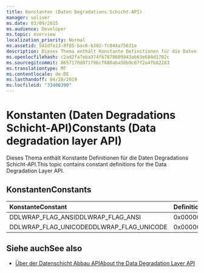 ```yaml
---
title: Konstanten (Daten Degradations Schicht-API)
manager: soliver
ms.date: 03/09/2015
ms.audience: Developer
ms.topic: overview
localization_priority: Normal
ms.assetid: 541dfe13-0f85-bac6-b302-fc044a75631e
description: Dieses Thema enthält Konstante Definitionen für die Daten Degradations Schicht-API.
ms.openlocfilehash: c2ad2fa7eba374fb7878609943ab63e684d1702c
ms.sourcegitcommit: 8657170d071f9bcf680aba50b9c07f2a4fb82283
ms.translationtype: MT
ms.contentlocale: de-DE
ms.lasthandoff: 04/28/2019
ms.locfileid: "33408390"
---
```

# <a name="constants-data-degradation-layer-api"></a><span data-ttu-id="a3cea-103">Konstanten (Daten Degradations Schicht-API)</span><span class="sxs-lookup"><span data-stu-id="a3cea-103">Constants (Data degradation layer API)</span></span>

<span data-ttu-id="a3cea-104">Dieses Thema enthält Konstante Definitionen für die Daten Degradations Schicht-API.</span><span class="sxs-lookup"><span data-stu-id="a3cea-104">This topic contains constant definitions for the Data Degradation Layer API.</span></span>
  
## <a name="constants"></a><span data-ttu-id="a3cea-105">Konstanten</span><span class="sxs-lookup"><span data-stu-id="a3cea-105">Constants</span></span>

|<span data-ttu-id="a3cea-106">**Konstante**</span><span class="sxs-lookup"><span data-stu-id="a3cea-106">**Constant**</span></span>|<span data-ttu-id="a3cea-107">**Definition**</span><span class="sxs-lookup"><span data-stu-id="a3cea-107">**Definition**</span></span>|
|:-----|:-----|
|<span data-ttu-id="a3cea-108">DDLWRAP_FLAG_ANSI</span><span class="sxs-lookup"><span data-stu-id="a3cea-108">DDLWRAP_FLAG_ANSI</span></span>  <br/> |<span data-ttu-id="a3cea-109">0x00000001</span><span class="sxs-lookup"><span data-stu-id="a3cea-109">0x00000001</span></span>  <br/> |
|<span data-ttu-id="a3cea-110">DDLWRAP_FLAG_UNICODE</span><span class="sxs-lookup"><span data-stu-id="a3cea-110">DDLWRAP_FLAG_UNICODE</span></span>  <br/> |<span data-ttu-id="a3cea-111">0x00000002</span><span class="sxs-lookup"><span data-stu-id="a3cea-111">0x00000002</span></span>  <br/> |
   
## <a name="see-also"></a><span data-ttu-id="a3cea-112">Siehe auch</span><span class="sxs-lookup"><span data-stu-id="a3cea-112">See also</span></span>

- [<span data-ttu-id="a3cea-113">Über der Datenschicht Abbau API</span><span class="sxs-lookup"><span data-stu-id="a3cea-113">About the Data Degradation Layer API</span></span>](about-the-data-degradation-layer-api.md)

